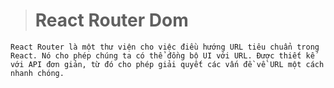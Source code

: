 > # React Router Dom

    React Router là một thư viện cho việc điều hướng URL tiêu chuẩn trong React. Nó cho phép chúng ta có thể đồng bộ UI với URL. Được thiết kế với API đơn giản, từ đó cho phép giải quyết các vấn đề về URL một cách nhanh chóng.

